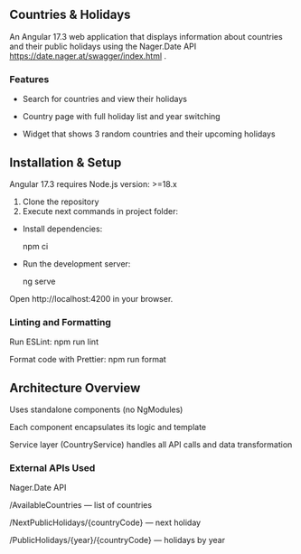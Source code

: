 ## Countries & Holidays

An Angular 17.3 web application that displays information about countries and their public holidays using the Nager.Date API https://date.nager.at/swagger/index.html
.

### Features

* Search for countries and view their holidays

*  Country page with full holiday list and year switching 

*  Widget that shows 3 random countries and their upcoming holidays


## Installation & Setup

Angular 17.3 requires Node.js version: >=18.x

1. Clone the repository
2. Execute next commands in project folder:
* Install dependencies:

    npm ci

* Run the development server:

    ng serve


Open http://localhost:4200 in your browser.

### Linting and Formatting
Run ESLint: npm run lint

Format code with Prettier: npm run format

## Architecture Overview

Uses standalone components (no NgModules)

Each component encapsulates its logic and template

Service layer (CountryService) handles all API calls and data transformation



### External APIs Used

Nager.Date API

/AvailableCountries — list of countries

/NextPublicHolidays/{countryCode} — next holiday

/PublicHolidays/{year}/{countryCode} — holidays by year


